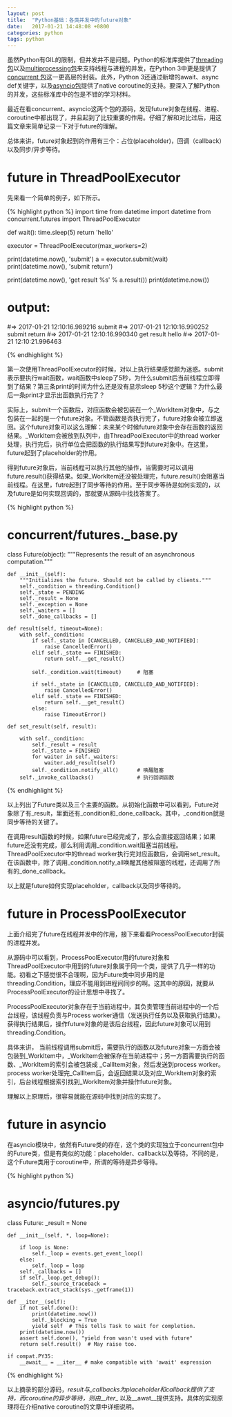 ```yaml
---
layout: post
title:  "Python基础：各类并发中的future对象"
date:   2017-01-21 14:48:08 +0800
categories: python
tags: python
---
```


虽然Python有GIL的限制，但并发并不是问题。Python的标准库提供了[threading包][threading-doc]以及[multiprocessing包][multiprocessing]来支持线程与进程的并发，在Python 3中更是提供了[concurrent 包][concurrent-doc]这一更高层的封装。此外，Python 3还通过新增的await、async def关键字，以及[asyncio包][asyncio-doc]提供了native coroutine的支持。要深入了解Python的并发，这些标准库中的包是不错的学习材料。

最近在看concurrent、asyncio这两个包的源码，发现future对象在线程、进程、coroutine中都出现了，并且起到了比较重要的作用。仔细了解和对比过后，用这篇文章来简单记录一下对于future的理解。

总体来讲，future对象起到的作用有三个：占位(placeholder)，回调（callback）以及同步/异步等待。

# future in ThreadPoolExecutor

先来看一个简单的例子，如下所示。

{% highlight python %}
import time
from datetime import datetime
from concurrent.futures import ThreadPoolExecutor

def wait():
    time.sleep(5)
    return 'hello'

executor = ThreadPoolExecutor(max_workers=2)

print(datetime.now(), 'submit')
a = executor.submit(wait)
print(datetime.now(), 'submit return')

print(datetime.now(), 'get result %s' % a.result())
print(datetime.now())

# output:
#=> 2017-01-21 12:10:16.989216 submit
#=> 2017-01-21 12:10:16.990252 submit return
#=> 2017-01-21 12:10:16.990340 get result hello
#=> 2017-01-21 12:10:21.996463

{% endhighlight %}

第一次使用ThreadPoolExecutor的时候，对以上执行结果感觉颇为迷惑。submit表示要执行wait函数，wait函数中sleep了5秒，为什么submit后当前线程立即得到了结果？第三条print的时间为什么还是没有显示sleep 5秒这个逻辑？为什么最后一条print才显示出函数执行完了？

实际上，submit一个函数后，对应函数会被包装在一个_WorkItem对象中，与之包装在一起的是一个future对象。不管函数是否执行完了，future对象会被立即返回。这个future对象可以这么理解：未来某个时候future对象中会存在函数的返回结果。_WorkItem会被放到队列中，由ThreadPoolExecutor中的thread worker处理，执行完后，执行单位会把函数的执行结果写到future对象中。在这里，future起到了placeholder的作用。

得到future对象后，当前线程可以执行其他的操作，当需要时可以调用future.result()获得结果。如果_WorkItem还没被处理完，future.result()会阻塞当前线程。在这里，futre起到了同步等待的作用。至于同步等待是如何实现的，以及future是如何实现回调的，那就要从源码中找找答案了。

{% highlight python %}
# concurrent/futures._base.py

class Future(object):
    """Represents the result of an asynchronous computation."""

    def __init__(self):
        """Initializes the future. Should not be called by clients."""
        self._condition = threading.Condition()
        self._state = PENDING
        self._result = None
        self._exception = None
        self._waiters = []
        self._done_callbacks = []
        
    def result(self, timeout=None):
        with self._condition:
            if self._state in [CANCELLED, CANCELLED_AND_NOTIFIED]:
                raise CancelledError()
            elif self._state == FINISHED:
                return self.__get_result()

            self._condition.wait(timeout)     # 阻塞

            if self._state in [CANCELLED, CANCELLED_AND_NOTIFIED]:
                raise CancelledError()
            elif self._state == FINISHED:
                return self.__get_result()
            else:
                raise TimeoutError()
                
    def set_result(self, result):

        with self._condition:
            self._result = result
            self._state = FINISHED
            for waiter in self._waiters:
                waiter.add_result(self)
            self._condition.notify_all()      # 唤醒阻塞
        self._invoke_callbacks()              # 执行回调函数
   
{% endhighlight %}

以上列出了Future类以及三个主要的函数。从初始化函数中可以看到，Future对象除了有_result，里面还有_condition和_done_callback。其中，_condition就是同步等待的关键了。

在调用result函数的时候，如果future已经完成了，那么会直接返回结果；如果future还没有完成，那么利用调用_condition.wait阻塞当前线程。ThreadPoolExecutor中的thread worker执行完对应函数后，会调用set_result。在该函数中，除了调用_condition.notify_all唤醒其他被阻塞的线程，还调用了所有的_done_callback。

以上就是future如何实现placeholder，callback以及同步等待的。

# future in ProcessPoolExecutor

上面介绍完了future在线程并发中的作用，接下来看看ProcessPoolExecutor封装的进程并发。

从源码中可以看到，ProcessPoolExecutor用的future对象和ThreadPoolExecutor中用到的future对象属于同一个类，提供了几乎一样的功能。初看之下感觉很不合理啊，因为Future类中同步用的是threading.Condition，理应不能用到进程间同步的啊。这其中的原因，就要从ProcessPoolExecutor的设计思想中寻找了。

ProcessPoolExecutor对象存在于当前进程中，其负责管理当前进程中的一个后台线程，该线程负责与Process worker通信（发送执行任务以及获取执行结果）。获得执行结果后，操作future对象的是该后台线程，因此future对象可以用到threading.Condition。 

具体来讲， 当前线程调用submit后，需要执行的函数以及future对象一方面会被包装到_WorkItem中，_WorkItem会被保存在当前进程中；另一方面需要执行的函数、_WorkItem的索引会被包装成 _CallItem对象，然后发送到process worker。process worker处理完_CallItem后，会返回结果以及对应_WorkItem对象的索引，后台线程根据索引找到_WorkItem对象并操作future对象。

理解以上原理后，很容易就能在源码中找到对应的实现了。

# future in asyncio

在asyncio模块中，依然有Future类的存在，这个类的实现独立于concurrent包中的Future类，但是有类似的功能：placeholder、callback以及等待。不同的是，这个Future类用于coroutine中，所谓的等待是异步等待。

{% highlight python %}
# asyncio/futures.py

class Future:
    _result = None
    
    def __init__(self, *, loop=None):

        if loop is None:
            self._loop = events.get_event_loop()
        else:
            self._loop = loop
        self._callbacks = []
        if self._loop.get_debug():
            self._source_traceback = traceback.extract_stack(sys._getframe(1))
    
    def __iter__(self):
        if not self.done():
            print(datetime.now())
            self._blocking = True
            yield self  # This tells Task to wait for completion.
        print(datetime.now())
        assert self.done(), "yield from wasn't used with future"
        return self.result()  # May raise too.

    if compat.PY35:
        __await__ = __iter__ # make compatible with 'await' expression

{% endhighlight %}

以上摘录的部分源码，_result与_callbacks为placeholder和callback提供了支持，而coroutine的异步等待，则由__iter__ 以及__awat__提供支持。具体的实现原理将在介绍native coroutine的文章中详细说明。

[threading-doc]: https://docs.python.org/3/library/threading.html
[multiprocessing]: https://docs.python.org/3.3/library/multiprocessing.html
[concurrent-doc]: https://docs.python.org/3/library/concurrent.html
[asyncio-doc]: https://docs.python.org/3.6/library/asyncio.html
